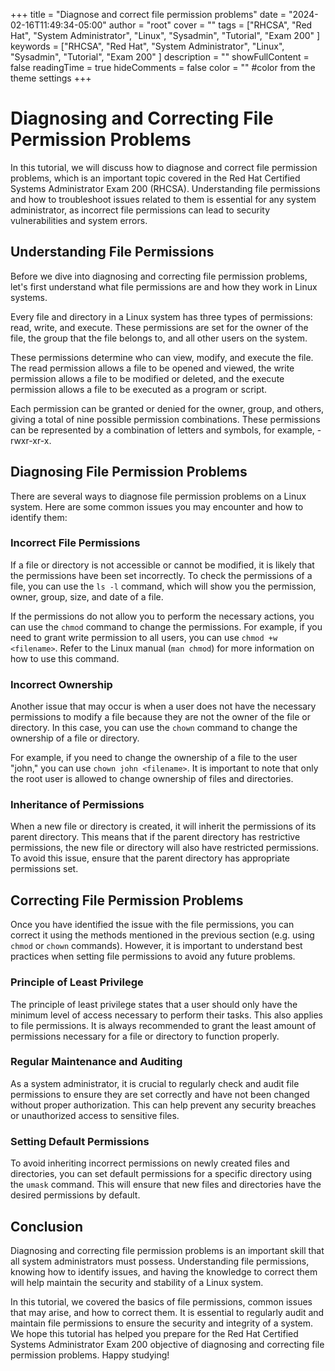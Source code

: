 +++
title = "Diagnose and correct file permission problems"
date = "2024-02-16T11:49:34-05:00"
author = "root"
cover = ""
tags = ["RHCSA", "Red Hat", "System Administrator", "Linux", "Sysadmin", "Tutorial", "Exam 200" ]
keywords = ["RHCSA", "Red Hat", "System Administrator", "Linux", "Sysadmin", "Tutorial", "Exam 200" ]
description = ""
showFullContent = false
readingTime = true
hideComments = false
color = "" #color from the theme settings
+++


# Diagnosing and Correcting File Permission Problems

In this tutorial, we will discuss how to diagnose and correct file permission problems, which is an important topic covered in the Red Hat Certified Systems Administrator Exam 200 (RHCSA). Understanding file permissions and how to troubleshoot issues related to them is essential for any system administrator, as incorrect file permissions can lead to security vulnerabilities and system errors.

## Understanding File Permissions

Before we dive into diagnosing and correcting file permission problems, let's first understand what file permissions are and how they work in Linux systems.

Every file and directory in a Linux system has three types of permissions: read, write, and execute. These permissions are set for the owner of the file, the group that the file belongs to, and all other users on the system.

These permissions determine who can view, modify, and execute the file. The read permission allows a file to be opened and viewed, the write permission allows a file to be modified or deleted, and the execute permission allows a file to be executed as a program or script.

Each permission can be granted or denied for the owner, group, and others, giving a total of nine possible permission combinations. These permissions can be represented by a combination of letters and symbols, for example, -rwxr-xr-x.

## Diagnosing File Permission Problems

There are several ways to diagnose file permission problems on a Linux system. Here are some common issues you may encounter and how to identify them:

### Incorrect File Permissions

If a file or directory is not accessible or cannot be modified, it is likely that the permissions have been set incorrectly. To check the permissions of a file, you can use the `ls -l` command, which will show you the permission, owner, group, size, and date of a file.

If the permissions do not allow you to perform the necessary actions, you can use the `chmod` command to change the permissions. For example, if you need to grant write permission to all users, you can use `chmod +w <filename>`. Refer to the Linux manual (`man chmod`) for more information on how to use this command.

### Incorrect Ownership

Another issue that may occur is when a user does not have the necessary permissions to modify a file because they are not the owner of the file or directory. In this case, you can use the `chown` command to change the ownership of a file or directory.

For example, if you need to change the ownership of a file to the user "john," you can use `chown john <filename>`. It is important to note that only the root user is allowed to change ownership of files and directories. 

### Inheritance of Permissions

When a new file or directory is created, it will inherit the permissions of its parent directory. This means that if the parent directory has restrictive permissions, the new file or directory will also have restricted permissions. To avoid this issue, ensure that the parent directory has appropriate permissions set.

## Correcting File Permission Problems

Once you have identified the issue with the file permissions, you can correct it using the methods mentioned in the previous section (e.g. using `chmod` or `chown` commands). However, it is important to understand best practices when setting file permissions to avoid any future problems.

### Principle of Least Privilege

The principle of least privilege states that a user should only have the minimum level of access necessary to perform their tasks. This also applies to file permissions. It is always recommended to grant the least amount of permissions necessary for a file or directory to function properly.

### Regular Maintenance and Auditing

As a system administrator, it is crucial to regularly check and audit file permissions to ensure they are set correctly and have not been changed without proper authorization. This can help prevent any security breaches or unauthorized access to sensitive files.

### Setting Default Permissions

To avoid inheriting incorrect permissions on newly created files and directories, you can set default permissions for a specific directory using the `umask` command. This will ensure that new files and directories have the desired permissions by default.

## Conclusion

Diagnosing and correcting file permission problems is an important skill that all system administrators must possess. Understanding file permissions, knowing how to identify issues, and having the knowledge to correct them will help maintain the security and stability of a Linux system.

In this tutorial, we covered the basics of file permissions, common issues that may arise, and how to correct them. It is essential to regularly audit and maintain file permissions to ensure the security and integrity of a system. We hope this tutorial has helped you prepare for the Red Hat Certified Systems Administrator Exam 200 objective of diagnosing and correcting file permission problems. Happy studying!